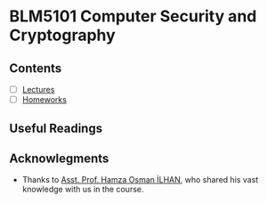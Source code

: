 # BLM5101 Computer Security and Cryptography

## Contents

- [ ] [Lectures](01-Lectures/readme.md)
- [ ] [Homeworks](02-Homework/readme.md)

## Useful Readings

## Acknowlegments

* Thanks to [Asst. Prof. Hamza Osman İLHAN](https://avesis.yildiz.edu.tr/hoilhan/publications), who shared his vast knowledge with us in the course.
